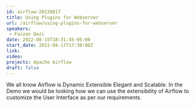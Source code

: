 ```yaml
---
id: airflow-20220817
title: Using Plugins for Webserver
url: /airflow/using-plugins-for-webserver
speakers:
 - Faizan Qazi
date: 2022-08-15T18:31:45-05:00
start_date: 2022-08-17T17:30:00Z
link:  
video: 
projects: Apache Airflow
draft: false
---
```


We all know Airflow is Dynamic Extensible Elegant and Scalable. In the Demo we would be looking how we can use the extensibility of Airflow to customize the User Interface as per our requirements.
